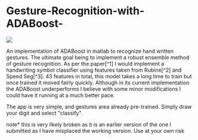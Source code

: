 # Gesture-Recognition-with-ADABoost-
<p><img src = "https://i.imgur.com/9DrXPNa.png"/> </p>
An implementation of ADABoost in matlab to recognize hand written gestures. The ultimate goal being to implement a robust ensemble method of gesture recognition. 
As per the paper[^1] I would implement a handwriting symbol classifier using features taken from Rubine[^2] and Speed Seg[^3]. 43 features in total, this model takes a long time to train but once trained it moved fairly quickly. Although in its current implementation the ADABoost underperforms I believe with some minor modifications I could have it running at a much better pace. 

The app is very simple, and gestures area already pre-trained.  Simply draw your digit and select "classify". 




[^1]: LaViola, Joseph J., and Robert C. Zeleznik. "A practical approach for writer-dependent symbol recognition using a writer-independent symbol recognizer." IEEE Transactions on pattern analysis and machine intelligence 29.11 (2007): 1917-1926.
[^2]: Rubine, Dean Harris. The automatic recognition of gestures. Carnegie Mellon University, 1991.
[^3]: Herold, James, and Thomas F. Stahovich. "Speedseg: A technique for segmenting pen strokes using pen speed." Computers & Graphics 35.2 (2011): 250-264.


note* this is very likely broken as it is an earlier version of the one I submitted as I have misplaced the working version. Use at your own risk
